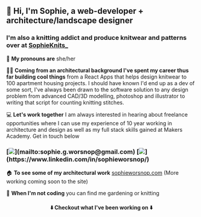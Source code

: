 ## 👋 Hi, I'm Sophie, a web-developer + architecture/landscape designer

### I'm also a knitting addict and produce knitwear and patterns over at [SophieKnits_](https://www.instagram.com/sophieknits_)

👩  **My pronouns are**  she/her

👩‍💻 **Coming from an architectural background I've spent my career thus far building cool things** from a React Apps that helps design knitwear to 100 apartment housing projects. I should have known I'd end up as a dev of some sort, I've always been drawn to the software solution to any design problem
from advanced CAD/3D modelling, photoshop and illustrator to writing that script for counting knitting stitches.


 💻 **Let's work together** I am always interested in hearing about freelance opportunities where I can use my experience of 10 year working in architecture and design as well as my full stack skills gained at Makers Academy. Get in touch below
 
<h3> [<img src="https://img.shields.io/badge/Gmail-D14836?style=for-the-badge&logo=gmail&logoColor=white" />](mailto:sophie.g.worsnop@gmail.com) [<img src="https://img.shields.io/badge/LinkedIn-0077B5?style=for-the-badge&logo=linkedin&logoColor=white" />](https://www.linkedin.com/in/sophieworsnop/) </h3>

 🏠  **To see some of my architectural work** [sophieworsnop.com](https://sophieworsnop.com) (More working coming soon to the site)

 🌿 **When I'm not coding** you can find me gardening or knitting
 

 <h4 align="center">   ⬇️   Checkout what I've been working on   ⬇️ </h4>
